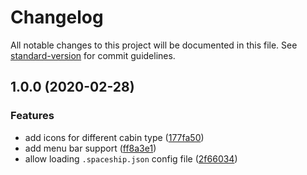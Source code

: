 # Changelog

All notable changes to this project will be documented in this file. See [standard-version](https://github.com/conventional-changelog/standard-version) for commit guidelines.

## 1.0.0 (2020-02-28)


### Features

* add icons for different cabin type ([177fa50](https://github.com/FriendsOfHere/spaceship/commit/177fa50a984cde2619ee5fc77c63c5ddad3eb6cc))
* add menu bar support ([ff8a3e1](https://github.com/FriendsOfHere/spaceship/commit/ff8a3e1b7d68d40e65de3ae3fd027fb838ae57a2))
* allow loading `.spaceship.json` config file ([2f66034](https://github.com/FriendsOfHere/spaceship/commit/2f66034b8c2ed3da90773f510c3ca4282561b74d))
